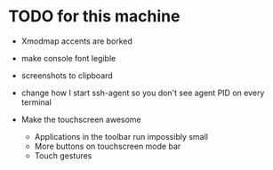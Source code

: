 # TODO for this machine

* Xmodmap accents are borked
* make console font legible
* screenshots to clipboard
* change how I start ssh-agent so you don't see agent PID on every terminal

* Make the touchscreen awesome
  * Applications in the toolbar run impossibly small
  * More buttons on touchscreen mode bar
  * Touch gestures

